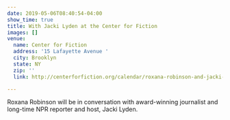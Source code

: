 ```yaml
---
date: 2019-05-06T08:40:54-04:00
show_time: true
title: With Jacki Lyden at the Center for Fiction
images: []
venue:
  name: Center for Fiction
  address: '15 Lafayette Avenue '
  city: Brooklyn
  state: NY
  zip: ''
  link: http://centerforfiction.org/calendar/roxana-robinson-and-jacki-lyden?mc_cid=36df068a00&mc_eid=cfb374c5c9

---
```

Roxana Robinson will be in conversation with award-winning journalist and long-time NPR reporter and host, Jacki Lyden.